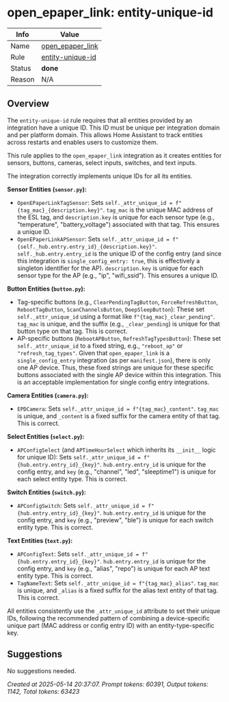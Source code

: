 # open_epaper_link: entity-unique-id

| Info   | Value                                                                    |
|--------|--------------------------------------------------------------------------|
| Name   | [open_epaper_link](https://github.com/OpenEPaperLink/Home_Assistant_Integration) |
| Rule   | [entity-unique-id](https://developers.home-assistant.io/docs/core/integration-quality-scale/rules/entity-unique-id)                                                     |
| Status | **done**                                                                 |
| Reason | N/A                                                                      |

## Overview

The `entity-unique-id` rule requires that all entities provided by an integration have a unique ID. This ID must be unique per integration domain and per platform domain. This allows Home Assistant to track entities across restarts and enables users to customize them.

This rule applies to the `open_epaper_link` integration as it creates entities for sensors, buttons, cameras, select inputs, switches, and text inputs.

The integration correctly implements unique IDs for all its entities.

**Sensor Entities (`sensor.py`):**
*   `OpenEPaperLinkTagSensor`: Sets `self._attr_unique_id = f"{tag_mac}_{description.key}"`. `tag_mac` is the unique MAC address of the ESL tag, and `description.key` is unique for each sensor type (e.g., "temperature", "battery_voltage") associated with that tag. This ensures a unique ID.
*   `OpenEPaperLinkAPSensor`: Sets `self._attr_unique_id = f"{self._hub.entry.entry_id}_{description.key}"`. `self._hub.entry.entry_id` is the unique ID of the config entry (and since this integration is `single_config_entry: true`, this is effectively a singleton identifier for the AP). `description.key` is unique for each sensor type for the AP (e.g., "ip", "wifi_ssid"). This ensures a unique ID.

**Button Entities (`button.py`):**
*   Tag-specific buttons (e.g., `ClearPendingTagButton`, `ForceRefreshButton`, `RebootTagButton`, `ScanChannelsButton`, `DeepSleepButton`): These set `self._attr_unique_id` using a format like `f"{tag_mac}_clear_pending"`. `tag_mac` is unique, and the suffix (e.g., `_clear_pending`) is unique for that button type on that tag. This is correct.
*   AP-specific buttons (`RebootAPButton`, `RefreshTagTypesButton`): These set `self._attr_unique_id` to a fixed string, e.g., `"reboot_ap"` or `"refresh_tag_types"`. Given that `open_epaper_link` is a `single_config_entry` integration (as per `manifest.json`), there is only one AP device. Thus, these fixed strings are unique for these specific buttons associated with the single AP device within this integration. This is an acceptable implementation for single config entry integrations.

**Camera Entities (`camera.py`):**
*   `EPDCamera`: Sets `self._attr_unique_id = f"{tag_mac}_content"`. `tag_mac` is unique, and `_content` is a fixed suffix for the camera entity of that tag. This is correct.

**Select Entities (`select.py`):**
*   `APConfigSelect` (and `APTimeHourSelect` which inherits its `__init__` logic for unique ID): Sets `self._attr_unique_id = f"{hub.entry.entry_id}_{key}"`. `hub.entry.entry_id` is unique for the config entry, and `key` (e.g., "channel", "led", "sleeptime1") is unique for each select entity type. This is correct.

**Switch Entities (`switch.py`):**
*   `APConfigSwitch`: Sets `self._attr_unique_id = f"{hub.entry.entry_id}_{key}"`. `hub.entry.entry_id` is unique for the config entry, and `key` (e.g., "preview", "ble") is unique for each switch entity type. This is correct.

**Text Entities (`text.py`):**
*   `APConfigText`: Sets `self._attr_unique_id = f"{hub.entry.entry_id}_{key}"`. `hub.entry.entry_id` is unique for the config entry, and `key` (e.g., "alias", "repo") is unique for each AP text entity type. This is correct.
*   `TagNameText`: Sets `self._attr_unique_id = f"{tag_mac}_alias"`. `tag_mac` is unique, and `_alias` is a fixed suffix for the alias text entity of that tag. This is correct.

All entities consistently use the `_attr_unique_id` attribute to set their unique IDs, following the recommended pattern of combining a device-specific unique part (MAC address or config entry ID) with an entity-type-specific key.

## Suggestions

No suggestions needed.

_Created at 2025-05-14 20:37:07. Prompt tokens: 60391, Output tokens: 1142, Total tokens: 63423_
